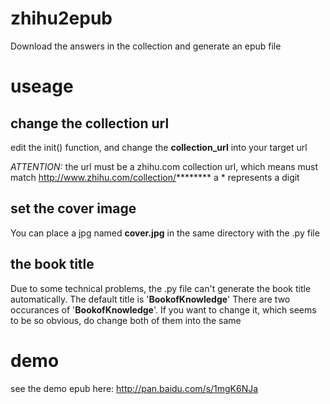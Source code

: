 zhihu2epub
==========

Download the answers in the collection and generate an epub file

# useage

## change the collection url
edit the init() function, and change the **collection_url** into your target url

*ATTENTION:* the url must be a zhihu.com collection url, which means must match http://www.zhihu.com/collection/********
a * represents a digit

## set the cover image
You can place a jpg named **cover.jpg** in the same directory with the .py file

## the book title 
Due to some technical problems, the .py file can't generate the book title automatically.
The default title is '**BookofKnowledge**'
There are two occurances of '**BookofKnowledge**'. If you want to change it, which seems to be so obvious, do change both of them into the same

# demo
see the demo epub here: http://pan.baidu.com/s/1mgK6NJa
